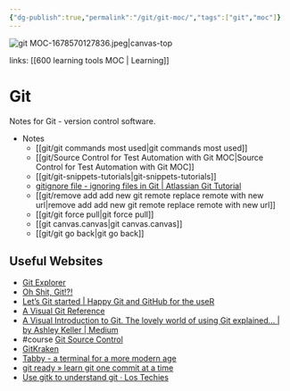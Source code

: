 ```yaml
---
{"dg-publish":true,"permalink":"/git/git-moc/","tags":["git","moc"]}
---
```


![git MOC-1678570127836.jpeg|canvas-top](/img/user/git/attachments/git%20MOC-1678570127836.jpeg)

links: [[600 learning tools MOC \| Learning]]
# Git

Notes for Git - version control software.

- Notes
	- [[git/git commands most used\|git commands most used]]
	- [[git/Source Control for Test Automation with Git MOC\|Source Control for Test Automation with Git MOC]]
	- [[git/git-snippets-tutorials\|git-snippets-tutorials]]
	- [gitignore file - ignoring files in Git | Atlassian Git Tutorial](https://www.atlassian.com/git/tutorials/saving-changes/gitignore)
	- [[git/remove add add new git remote replace remote with new url\|remove add add new git remote replace remote with new url]]
	- [[git/git force pull\|git force pull]]
	- [[git canvas.canvas\|git canvas.canvas]]
	- [[git/git go back\|git go back]]

## Useful Websites

- [Git Explorer](https://gitexplorer.com/)
- [Oh Shit, Git!?!](https://ohshitgit.com/)
- [Let’s Git started | Happy Git and GitHub for the useR](https://happygitwithr.com/)
- [A Visual Git Reference](https://marklodato.github.io/visual-git-guide/index-en.html)
- [A Visual Introduction to Git. The lovely world of using Git explained… | by Ashley Keller | Medium](https://medium.com/@ashk3l/a-visual-introduction-to-git-9fdca5d3b43a)
- #course [Git Source Control](https://testautomationu.applitools.com/git-tutorial/)
- [GitKraken](https://www.gitkraken.com/download/windows64)
- [Tabby - a terminal for a more modern age](https://tabby.sh/)
- [git ready » learn git one commit at a time](https://gitready.com/)
- [Use gitk to understand git · Los Techies](https://lostechies.com/joshuaflanagan/2010/09/03/use-gitk-to-understand-git/)